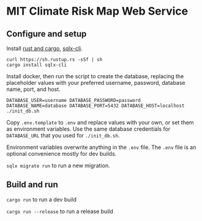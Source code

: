 # MIT Climate Risk Map Web Service

## Configure and setup

Install [rust and cargo](https://doc.rust-lang.org/cargo/getting-started/installation.html), [sqlx-cli](https://github.com/launchbadge/sqlx/tree/HEAD/sqlx-cli).

```
curl https://sh.rustup.rs -sSf | sh
cargo install sqlx-cli
```

Install docker, then run the script to create the database, replacing the placeholder values with your preferred username, password, database name, port, and host.

```
DATABASE_USER=username DATABASE_PASSWORD=password DATABASE_NAME=database DATABASE_PORT=5432 DATABASE_HOST=localhost ./init_db.sh
```

Copy `.env.template` to `.env` and replace values with your own, or set them as environment variables. Use the same database credentials for `DATABASE_URL` that you used for `./init_db.sh`.

Environment variables overwrite anything in the `.env` file. The `.env` file is an optional convenience mostly for dev builds.

`sqlx migrate run` to run a new migration.

## Build and run

`cargo run` to run a dev build

`cargo run --release` to run a release build
